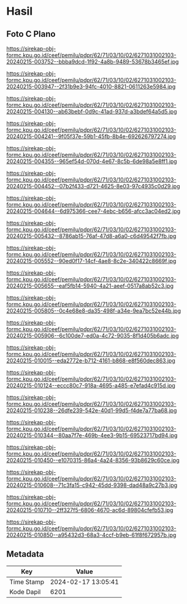 # Hasil

## Foto C Plano

https://sirekap-obj-formc.kpu.go.id/ceef/pemilu/pdpr/62/71/03/10/02/6271031002103-20240215-003752--bbba9dcd-1f92-4a8b-9489-53678b3465ef.jpg

https://sirekap-obj-formc.kpu.go.id/ceef/pemilu/pdpr/62/71/03/10/02/6271031002103-20240215-003947--2f31b9e3-94fc-4010-8821-0611263e5984.jpg

https://sirekap-obj-formc.kpu.go.id/ceef/pemilu/pdpr/62/71/03/10/02/6271031002103-20240215-004130--ab63bebf-0d9c-41ad-937d-a3bdef64a5d5.jpg

https://sirekap-obj-formc.kpu.go.id/ceef/pemilu/pdpr/62/71/03/10/02/6271031002103-20240215-004241--9f05f37e-59b1-45fb-8b4e-692626797274.jpg

https://sirekap-obj-formc.kpu.go.id/ceef/pemilu/pdpr/62/71/03/10/02/6271031002103-20240215-004355--965ef54d-070d-4e67-8c5b-6de98a5e8ff1.jpg

https://sirekap-obj-formc.kpu.go.id/ceef/pemilu/pdpr/62/71/03/10/02/6271031002103-20240215-004452--07b2f433-d721-4625-8e03-97c4935c0d29.jpg

https://sirekap-obj-formc.kpu.go.id/ceef/pemilu/pdpr/62/71/03/10/02/6271031002103-20240215-004644--6d975366-cee7-4ebc-b656-afcc3ac04ed2.jpg

https://sirekap-obj-formc.kpu.go.id/ceef/pemilu/pdpr/62/71/03/10/02/6271031002103-20240215-005432--8786ab15-76af-47d8-a6a0-c6d49542f7fb.jpg

https://sirekap-obj-formc.kpu.go.id/ceef/pemilu/pdpr/62/71/03/10/02/6271031002103-20240215-005552--90ed0f17-14cf-4ae8-8c2e-340422c8669f.jpg

https://sirekap-obj-formc.kpu.go.id/ceef/pemilu/pdpr/62/71/03/10/02/6271031002103-20240215-005655--eaf5fb14-5940-4a21-aeef-0517a8ab52c3.jpg

https://sirekap-obj-formc.kpu.go.id/ceef/pemilu/pdpr/62/71/03/10/02/6271031002103-20240215-005805--0c4e68e8-da35-498f-a34e-9ea7bc52e44b.jpg

https://sirekap-obj-formc.kpu.go.id/ceef/pemilu/pdpr/62/71/03/10/02/6271031002103-20240215-005906--6c100de7-ed0a-4c72-9035-8f1d405b6adc.jpg

https://sirekap-obj-formc.kpu.go.id/ceef/pemilu/pdpr/62/71/03/10/02/6271031002103-20240215-010015--eda2772e-b712-4161-b868-e8f560dec863.jpg

https://sirekap-obj-formc.kpu.go.id/ceef/pemilu/pdpr/62/71/03/10/02/6271031002103-20240215-010124--eccc80c7-918a-4695-a485-e7efad4c915d.jpg

https://sirekap-obj-formc.kpu.go.id/ceef/pemilu/pdpr/62/71/03/10/02/6271031002103-20240215-010238--26dfe239-542e-40d1-99d5-f4de7a77ba68.jpg

https://sirekap-obj-formc.kpu.go.id/ceef/pemilu/pdpr/62/71/03/10/02/6271031002103-20240215-010344--80aa7f7e-469b-4ee3-9b15-69523717bd94.jpg

https://sirekap-obj-formc.kpu.go.id/ceef/pemilu/pdpr/62/71/03/10/02/6271031002103-20240215-010450--e1070315-86a4-4a24-8356-93b8629c60ce.jpg

https://sirekap-obj-formc.kpu.go.id/ceef/pemilu/pdpr/62/71/03/10/02/6271031002103-20240215-010608--71c3fa15-c942-45dd-9398-dad48a9c27b3.jpg

https://sirekap-obj-formc.kpu.go.id/ceef/pemilu/pdpr/62/71/03/10/02/6271031002103-20240215-010710--2ff327f5-6806-4670-ac6d-89804cfefb53.jpg

https://sirekap-obj-formc.kpu.go.id/ceef/pemilu/pdpr/62/71/03/10/02/6271031002103-20240215-010850--a95432d3-68a3-4ccf-b9eb-61f8f672957b.jpg


## Metadata

| Key        | Value               |
| ---------- | ------------------- |
| Time Stamp | 2024-02-17 13:05:41 |
| Kode Dapil | 6201                |



